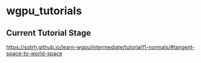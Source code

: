 # wgpu_tutorials

## Current Tutorial Stage
https://sotrh.github.io/learn-wgpu/intermediate/tutorial11-normals/#tangent-space-to-world-space

